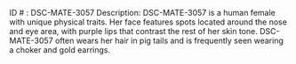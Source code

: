 ID # : DSC-MATE-3057
Description: DSC-MATE-3057 is a human female with unique physical traits. Her face features spots located around the nose and eye area, with purple lips that contrast the rest of her skin tone. DSC-MATE-3057 often wears her hair in pig tails and is frequently seen wearing a choker and gold earrings.